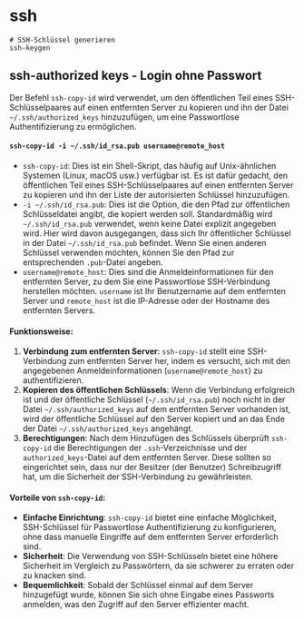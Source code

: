 # ssh



```
# SSH-Schlüssel generieren
ssh-keygen
```

## ssh-authorized keys - Login ohne Passwort



Der Befehl `ssh-copy-id` wird verwendet, um den öffentlichen Teil eines SSH-Schlüsselpaares auf einen entfernten Server zu kopieren und ihn der Datei `~/.ssh/authorized_keys` hinzuzufügen, um eine Passwortlose Authentifizierung zu ermöglichen.

#### `ssh-copy-id -i ~/.ssh/id_rsa.pub username@remote_host`

* `ssh-copy-id`: Dies ist ein Shell-Skript, das häufig auf Unix-ähnlichen Systemen (Linux, macOS usw.) verfügbar ist. Es ist dafür gedacht, den öffentlichen Teil eines SSH-Schlüsselpaares auf einen entfernten Server zu kopieren und ihn der Liste der autorisierten Schlüssel hinzuzufügen.
* `-i ~/.ssh/id_rsa.pub`: Dies ist die Option, die den Pfad zur öffentlichen Schlüsseldatei angibt, die kopiert werden soll. Standardmäßig wird `~/.ssh/id_rsa.pub` verwendet, wenn keine Datei explizit angegeben wird. Hier wird davon ausgegangen, dass sich Ihr öffentlicher Schlüssel in der Datei `~/.ssh/id_rsa.pub` befindet. Wenn Sie einen anderen Schlüssel verwenden möchten, können Sie den Pfad zur entsprechenden `.pub`-Datei angeben.
* `username@remote_host`: Dies sind die Anmeldeinformationen für den entfernten Server, zu dem Sie eine Passwortlose SSH-Verbindung herstellen möchten. `username` ist Ihr Benutzername auf dem entfernten Server und `remote_host` ist die IP-Adresse oder der Hostname des entfernten Servers.

#### Funktionsweise:

1. **Verbindung zum entfernten Server**: `ssh-copy-id` stellt eine SSH-Verbindung zum entfernten Server her, indem es versucht, sich mit den angegebenen Anmeldeinformationen (`username@remote_host`) zu authentifizieren.
2. **Kopieren des öffentlichen Schlüssels**: Wenn die Verbindung erfolgreich ist und der öffentliche Schlüssel (`~/.ssh/id_rsa.pub`) noch nicht in der Datei `~/.ssh/authorized_keys` auf dem entfernten Server vorhanden ist, wird der öffentliche Schlüssel auf den Server kopiert und an das Ende der Datei `~/.ssh/authorized_keys` angehängt.
3. **Berechtigungen**: Nach dem Hinzufügen des Schlüssels überprüft `ssh-copy-id` die Berechtigungen der `.ssh`-Verzeichnisse und der `authorized_keys`-Datei auf dem entfernten Server. Diese sollten so eingerichtet sein, dass nur der Besitzer (der Benutzer) Schreibzugriff hat, um die Sicherheit der SSH-Verbindung zu gewährleisten.

#### Vorteile von `ssh-copy-id`:

* **Einfache Einrichtung**: `ssh-copy-id` bietet eine einfache Möglichkeit, SSH-Schlüssel für Passwortlose Authentifizierung zu konfigurieren, ohne dass manuelle Eingriffe auf dem entfernten Server erforderlich sind.
* **Sicherheit**: Die Verwendung von SSH-Schlüsseln bietet eine höhere Sicherheit im Vergleich zu Passwörtern, da sie schwerer zu erraten oder zu knacken sind.
* **Bequemlichkeit**: Sobald der Schlüssel einmal auf dem Server hinzugefügt wurde, können Sie sich ohne Eingabe eines Passworts anmelden, was den Zugriff auf den Server effizienter macht.

